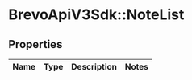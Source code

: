 # BrevoApiV3Sdk::NoteList

## Properties
Name | Type | Description | Notes
------------ | ------------- | ------------- | -------------


